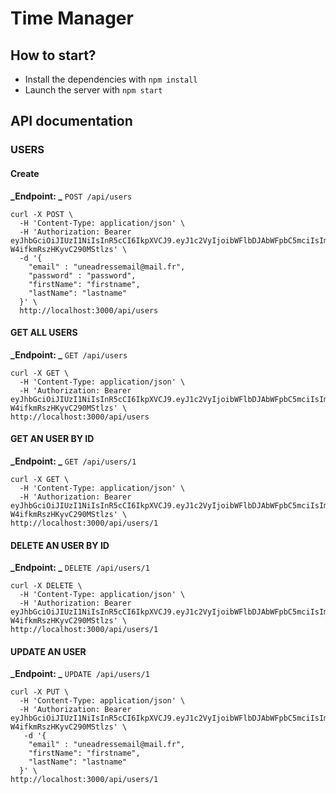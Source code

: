# Time Manager

## How to start?

- Install the dependencies with `npm install`
- Launch the server with `npm start`

## API documentation

### USERS

#### Create

**_Endpoint: _** `POST /api/users`

```shell
curl -X POST \
  -H 'Content-Type: application/json' \
  -H 'Authorization: Bearer eyJhbGciOiJIUzI1NiIsInR5cCI6IkpXVCJ9.eyJ1c2VyIjoibWFlbDJAbWFpbC5mciIsImlhdCI6MTU2ODgwMTk4MywiZXhwIjoxNTcwMDExNTgzfQ.KSkI214iIQYpFl_zC7G-W4ifkmRszHKyvC290MStlzs' \
  -d '{
    "email" : "uneadressemail@mail.fr",
    "password" : "password",
    "firstName": "firstname",
    "lastName": "lastname"
  }' \
  http://localhost:3000/api/users
```

#### GET ALL USERS

**_Endpoint: _** `GET /api/users`

```shell
curl -X GET \
  -H 'Content-Type: application/json' \
  -H 'Authorization: Bearer eyJhbGciOiJIUzI1NiIsInR5cCI6IkpXVCJ9.eyJ1c2VyIjoibWFlbDJAbWFpbC5mciIsImlhdCI6MTU2ODgwMTk4MywiZXhwIjoxNTcwMDExNTgzfQ.KSkI214iIQYpFl_zC7G-W4ifkmRszHKyvC290MStlzs' \
http://localhost:3000/api/users
```

#### GET AN USER BY ID

**_Endpoint: _** `GET /api/users/1`

```shell
curl -X GET \
  -H 'Content-Type: application/json' \
  -H 'Authorization: Bearer eyJhbGciOiJIUzI1NiIsInR5cCI6IkpXVCJ9.eyJ1c2VyIjoibWFlbDJAbWFpbC5mciIsImlhdCI6MTU2ODgwMTk4MywiZXhwIjoxNTcwMDExNTgzfQ.KSkI214iIQYpFl_zC7G-W4ifkmRszHKyvC290MStlzs' \
http://localhost:3000/api/users/1
```

#### DELETE AN USER BY ID

**_Endpoint: _** `DELETE /api/users/1`

```shell
curl -X DELETE \
  -H 'Content-Type: application/json' \
  -H 'Authorization: Bearer eyJhbGciOiJIUzI1NiIsInR5cCI6IkpXVCJ9.eyJ1c2VyIjoibWFlbDJAbWFpbC5mciIsImlhdCI6MTU2ODgwMTk4MywiZXhwIjoxNTcwMDExNTgzfQ.KSkI214iIQYpFl_zC7G-W4ifkmRszHKyvC290MStlzs' \
http://localhost:3000/api/users/1
```

#### UPDATE AN USER

**_Endpoint: _** `UPDATE /api/users/1`

```shell
curl -X PUT \
  -H 'Content-Type: application/json' \
  -H 'Authorization: Bearer eyJhbGciOiJIUzI1NiIsInR5cCI6IkpXVCJ9.eyJ1c2VyIjoibWFlbDJAbWFpbC5mciIsImlhdCI6MTU2ODgwMTk4MywiZXhwIjoxNTcwMDExNTgzfQ.KSkI214iIQYpFl_zC7G-W4ifkmRszHKyvC290MStlzs' \
   -d '{
    "email" : "uneadressemail@mail.fr",
    "firstName": "firstname",
    "lastName": "lastname"
  }' \
http://localhost:3000/api/users/1
```
